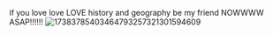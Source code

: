 if you love love LOVE history and geography be my friend NOWWWW ASAP!!!!!!
![17383785403464793257321301594609](![17498404655171527550358505417068](https://github.com/user-attachments/assets/2c8f07f8-a5fa-45b2-a9d0-f6292f11fd22)
)
